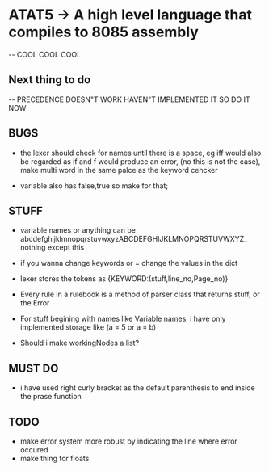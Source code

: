 # ATAT5 -> A high level language that compiles to 8085 assembly
-- COOL COOL COOL

## Next thing to do
-- PRECEDENCE DOESN"T WORK HAVEN"T IMPLEMENTED IT SO DO IT NOW

## BUGS

- the lexer should check for names until there is a space, eg iff would also be regarded as if and f would produce an error, (no this is not the case), make multi word in the same palce
as the keyword cehcker

- variable also has false,true so make for that;

## STUFF
- variable names or anything can be abcdefghijklmnopqrstuvwxyzABCDEFGHIJKLMNOPQRSTUVWXYZ_ nothing except this

- if you wanna change keywords or = change the values in the dict

- lexer stores the tokens as {KEYWORD:(stuff,line_no,Page_no)}

- Every rule in a rulebook is a method of parser class that returns stuff, or the Error

- For stuff begining with names like Variable names, i have only implemented storage like (a = 5 or a = b)

- Should i make workingNodes a list?

## MUST DO
- i have used right curly bracket as the default parenthesis to end inside the prase function

## TODO
- make error system more robust by indicating the line where error occured
-   make thing for floats

